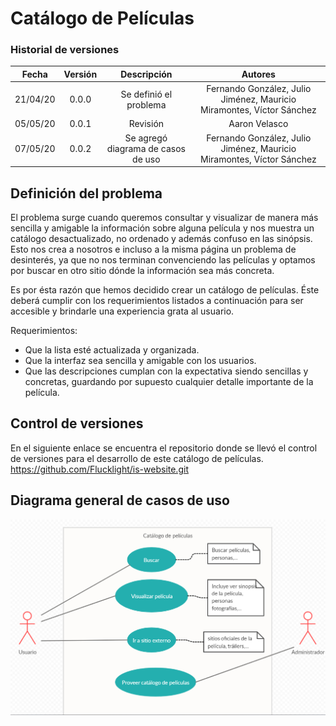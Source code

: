 # Catálogo de Películas

### Historial de versiones
|   Fecha  | Versión |             Descripción            |                                  Autores                                 |
|:--------:|:-------:|:----------------------------------:|:----------------------------------------------------------------------:|
| 21/04/20 |  0.0.0  |       Se definió el problema       |  Fernando González, Julio Jiménez, Mauricio Miramontes, Víctor Sánchez |
| 05/05/20 |  0.0.1  |              Revisión              |                              Aaron Velasco                             |
| 07/05/20 |  0.0.2  | Se agregó diagrama de casos de uso | Fernando González, Julio Jiménez, Mauricio Miramontes, Víctor Sánchez  |

## Definición del problema
El problema surge cuando queremos consultar y visualizar de manera más sencilla y amigable la información sobre alguna película y nos muestra un catálogo desactualizado, no ordenado y además confuso en las sinópsis. Esto nos crea a nosotros e incluso a la misma página un problema de desinterés, ya que no nos terminan convenciendo las películas y optamos por buscar en otro sitio dónde la información sea más concreta.

Es por ésta razón que hemos decidido crear un catálogo de películas. Éste deberá cumplir con los requerimientos listados a continuación para ser accesible y brindarle una experiencia grata al usuario.

Requerimientos:
* Que la lista esté actualizada y organizada.
* Que la interfaz sea sencilla y amigable con los usuarios.
* Que las descripciones cumplan con la expectativa siendo sencillas y concretas, guardando por supuesto cualquier detalle importante de la película.

## Control de versiones
En el siguiente enlace se encuentra el repositorio donde se llevó el control de versiones para el desarrollo de este catálogo de películas.
https://github.com/Flucklight/is-website.git

## Diagrama general de casos de uso
![](Images/CasosdeUso.png)
